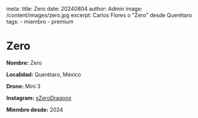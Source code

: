 meta:
  title: Zero
  date: 20240804
  author: Admin
  image: /content/images/zero.jpg
  excerpt: Carlos Flores o "Zero" desde Querétaro
  tags:
    - miembro
    - premium

# Zero

**Nombre:** Zero

**Localidad:** Querétaro, México

**Drone:** Mini 3

**Instagram:** [xZeroDragonx](https://instagram.com/xzerodragonx)

**Miembro desde:** 2024

